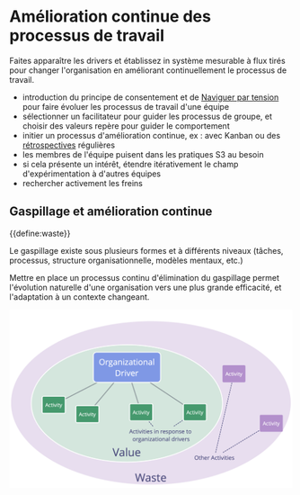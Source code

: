 # Amélioration continue des processus de travail

<summary>
Faites apparaître les drivers et établissez in système mesurable à flux tirés pour changer l'organisation en améliorant continuellement le processus de travail.
</summary>

- introduction du principe de consentement et de [Naviguer par tension](section:navigate-via-tension) pour faire évoluer les processus de travail d'une équipe
- sélectionner un facilitateur pour guider les processus de groupe, et choisir des valeurs repère pour guider le comportement
- initier un processus d'amélioration continue, ex : avec Kanban ou des [rétrospectives](section:retrospective) régulières
- les membres de l'équipe puisent dans les pratiques S3 au besoin
- si cela présente un intérêt, étendre itérativement le champ d'expérimentation à d'autres équipes
- rechercher activement les freins

## Gaspillage et amélioration continue

{{define:waste}}

Le gaspillage existe sous plusieurs formes et à différents niveaux (tâches, processus, structure organisationnelle, modèles mentaux, etc.)

Mettre en place un processus continu d'élimination du gaspillage permet l'évolution naturelle d'une organisation vers une plus grande efficacité, et l'adaptation à un contexte changeant.

![Drivers, valeur et gaspillage](img/workflow-and-value/drivers-value-waste.png)